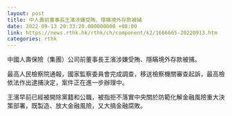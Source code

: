 ```yaml
---
layout: post
title: 中人壽前董事長王濱涉嫌受賄、隱瞞境外存款被捕
date: 2022-09-13 20:33:20.000000000 +08:00
link: https://news.rthk.hk/rthk/ch/component/k2/1666665-20220913.htm
categories: rthk
---
```


中國人壽保險（集團）公司前董事長王濱涉嫌受賄、隱瞞境外存款被捕。

最高人民檢察院通報，國家監察委員會完成調查，移送檢察機關審查起訴，最高檢依法作出逮捕決定，案件正在進一步辦理中。

王濱早前已經被開除黨籍和公職，被指拒不落實中央關於防範化解金融風險重大決策部署，既製造、放大金融風險，又大搞金融腐敗。
